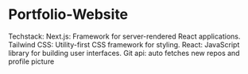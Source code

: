 # Portfolio-Website
Techstack:
Next.js: Framework for server-rendered React applications.
Tailwind CSS: Utility-first CSS framework for styling.
React: JavaScript library for building user interfaces.
Git api: auto fetches new repos and profile picture
